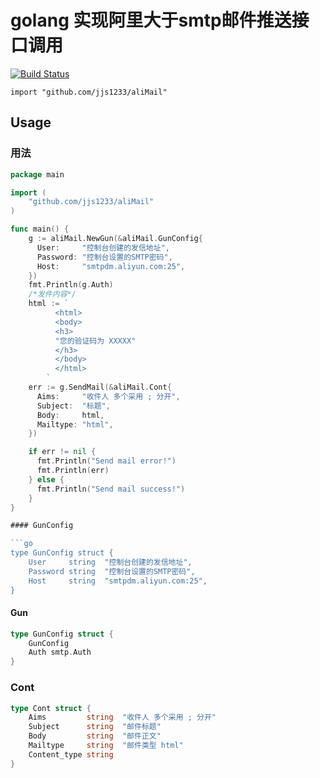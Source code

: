 # golang 实现阿里大于smtp邮件推送接口调用

[![Build Status](https://api.travis-ci.org/jjs1233/aliMail.svg?branch=master)](https://travis-ci.org/jjs1233/aliMail)

    import "github.com/jjs1233/aliMail"

## Usage

### 用法

```go
package main

import (
    "github.com/jjs1233/aliMail"
)

func main() {
    g := aliMail.NewGun(&aliMail.GunConfig{
      User:     "控制台创建的发信地址",
      Password: "控制台设置的SMTP密码",
      Host:     "smtpdm.aliyun.com:25",
    })
    fmt.Println(g.Auth)
    /*发件内容*/
    html := `
          <html>
          <body>
          <h3>
          "您的验证码为 XXXXX"
          </h3>
          </body>
          </html>
        `
    err := g.SendMail(&aliMail.Cont{
      Aims:     "收件人 多个采用 ; 分开",
      Subject:  "标题",
      Body:     html,
      Mailtype: "html",
    })

    if err != nil {
      fmt.Println("Send mail error!")
      fmt.Println(err)
    } else {
      fmt.Println("Send mail success!")
    }
}

#### GunConfig

```go
type GunConfig struct {
	User     string  "控制台创建的发信地址",
	Password string  "控制台设置的SMTP密码",
	Host     string  "smtpdm.aliyun.com:25",
}

```


#### Gun

```go
type GunConfig struct {
	GunConfig 
	Auth smtp.Auth
}

```

### Cont
```go
type Cont struct {
	Aims         string  "收件人 多个采用 ; 分开"
	Subject      string  "邮件标题"
	Body         string  "邮件正文"
	Mailtype     string  "邮件类型 html"
	Content_type string
}
```
